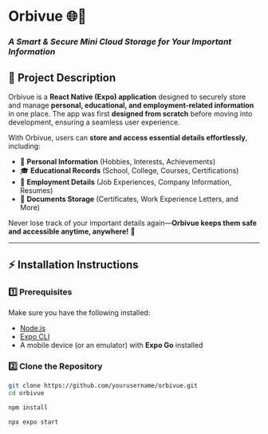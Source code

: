 
# **Orbivue** 🌐📂  
### *A Smart & Secure Mini Cloud Storage for Your Important Information*  

## **📌 Project Description**  
Orbivue is a **React Native (Expo) application** designed to securely store and manage **personal, educational, and employment-related information** in one place. The app was first **designed from scratch** before moving into development, ensuring a seamless user experience.  

With Orbivue, users can **store and access essential details effortlessly**, including:  
- 📌 **Personal Information** (Hobbies, Interests, Achievements)  
- 🎓 **Educational Records** (School, College, Courses, Certifications)  
- 💼 **Employment Details** (Job Experiences, Company Information, Resumes)  
- 📑 **Documents Storage** (Certificates, Work Experience Letters, and More)  

Never lose track of your important details again—**Orbivue keeps them safe and accessible anytime, anywhere!** 🚀  

---

## **⚡ Installation Instructions**  

### **1️⃣ Prerequisites**  
Make sure you have the following installed:  
- [Node.js](https://nodejs.org/)  
- [Expo CLI](https://docs.expo.dev/get-started/installation/)  
- A mobile device (or an emulator) with **Expo Go** installed  

### **2️⃣ Clone the Repository**  
```sh
git clone https://github.com/yourusername/orbivue.git
cd orbivue

npm install

npx expo start
